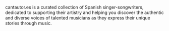 cantautor.es is a curated collection of Spanish singer-songwriters, dedicated to supporting their artistry and helping you discover the authentic and diverse voices of talented musicians as they express their unique stories through music.
